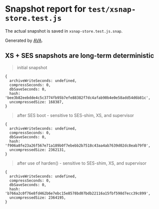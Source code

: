 # Snapshot report for `test/xsnap-store.test.js`

The actual snapshot is saved in `xsnap-store.test.js.snap`.

Generated by [AVA](https://avajs.dev).

## XS + SES snapshots are long-term deterministic

> initial snapshot

    {
      archiveWriteSeconds: undefined,
      compressSeconds: 0,
      dbSaveSeconds: 0,
      hash: 'bee3b82eebdde4c5c3774fb95b7efe88382f7dc4afab90b4e0e58add54d6b81c',
      uncompressedSize: 168387,
    }

> after SES boot - sensitive to SES-shim, XS, and supervisor

    {
      archiveWriteSeconds: undefined,
      compressSeconds: 0,
      dbSaveSeconds: 0,
      hash: 'f906a8fe23a26f567e71a189b0f7ebebb2b7518c43aa4ab7639d02dc8eab79f0',
      uncompressedSize: 2362131,
    }

> after use of harden() - sensitive to SES-shim, XS, and supervisor

    {
      archiveWriteSeconds: undefined,
      compressSeconds: 0,
      dbSaveSeconds: 0,
      hash: 'b766a2c0f76e8fd462b6e7ebc15e8578bd07bdb22116a15fbf598d7ecc39c899',
      uncompressedSize: 2364195,
    }
